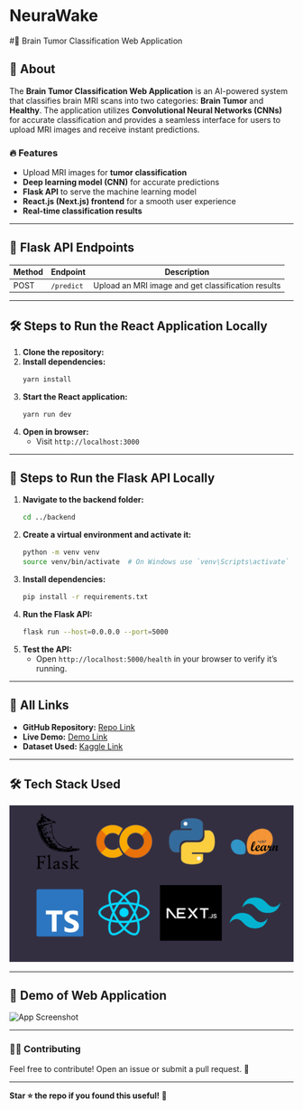 # NeuraWake
#🧠 Brain Tumor Classification Web Application

## 📌 About
The **Brain Tumor Classification Web Application** is an AI-powered system that classifies brain MRI scans into two categories: **Brain Tumor** and **Healthy**. The application utilizes **Convolutional Neural Networks (CNNs)** for accurate classification and provides a seamless interface for users to upload MRI images and receive instant predictions.

### 🔥 Features
- Upload MRI images for **tumor classification**
- **Deep learning model (CNN)** for accurate predictions
- **Flask API** to serve the machine learning model
- **React.js (Next.js) frontend** for a smooth user experience
- **Real-time classification results**

---

## 🚀 Flask API Endpoints
| Method | Endpoint | Description |
|--------|---------|-------------|
| POST | `/predict` | Upload an MRI image and get classification results |


---

## 🛠 Steps to Run the React Application Locally
1. **Clone the repository:**
2. **Install dependencies:**
   ```bash
   yarn install
   ```
3. **Start the React application:**
   ```bash
   yarn run dev
   ```
4. **Open in browser:**
   - Visit `http://localhost:3000`

---

## 🔧 Steps to Run the Flask API Locally
1. **Navigate to the backend folder:**
   ```bash
   cd ../backend
   ```
2. **Create a virtual environment and activate it:**
   ```bash
   python -m venv venv
   source venv/bin/activate  # On Windows use `venv\Scripts\activate`
   ```
3. **Install dependencies:**
   ```bash
   pip install -r requirements.txt
   ```
4. **Run the Flask API:**
   ```bash
   flask run --host=0.0.0.0 --port=5000
   ```
5. **Test the API:**
   - Open `http://localhost:5000/health` in your browser to verify it’s running.

---

## 🔗 All Links
- **GitHub Repository:** [Repo Link](https://github.com/Dinithiii04/NeuraWake)
- **Live Demo:** [Demo Link](https://yourdemoapp.com)
- **Dataset Used:** [Kaggle Link](https://www.kaggle.com/datasets/preetviradiya/brian-tumor-dataset)

---

## 🛠 Tech Stack Used
![image_alt](https://github.com/Dinithiii04/NeuraWake/blob/5eb6a5b8c34c5178b9697852dbd180c9f46f0c79/techStack.png)


---

## 📸 Demo of Web Application
![App Screenshot](https://yourimageurl.com/screenshot.png)

---

### 👨‍💻 Contributing
Feel free to contribute! Open an issue or submit a pull request. 🚀

---


**Star ⭐ the repo if you found this useful!** 🚀

